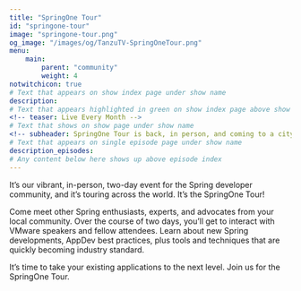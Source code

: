 ```yaml
---
title: "SpringOne Tour"
id: "springone-tour"
image: "springone-tour.png"
og_image: "/images/og/TanzuTV-SpringOneTour.png"
menu:
    main:
        parent: "community"
        weight: 4
notwitchicon: true
# Text that appears on show index page under show name
description:
# Text that appears highlighted in green on show index page above show name
<!-- teaser: Live Every Month -->
# Text that shows on show page under show name
<!-- subheader: SpringOne Tour is back, in person, and coming to a city near you! -->
# Text that appears on single episode page under show name
description_episodes:
# Any content below here shows up above episode index
---
```

<!-- Register at [SpringOne Tour](https://springonetour.io/) or watch here. -->

It’s our vibrant, in-person, two-day event for the Spring developer community, and it’s touring across the world. It’s the SpringOne Tour!

Come meet other Spring enthusiasts, experts, and advocates from your local community. Over the course of two days, you’ll get to interact with VMware speakers and fellow attendees. Learn about new Spring developments, AppDev best practices, plus tools and techniques that are quickly becoming industry standard.

It’s time to take your existing applications to the next level. Join us for the SpringOne Tour.
